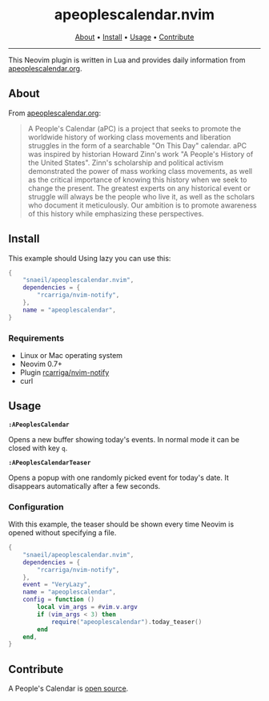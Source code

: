 <div align="center">

# apeoplescalendar.nvim

[About](#about) • [Install](#install) • [Usage](#usage) • [Contribute](#contribute)

</div>

---

This Neovim plugin is written in Lua and provides daily information from [apeoplescalendar.org](https://www.apeoplescalendar.org/).

## About

From [apeoplescalendar.org](https://www.apeoplescalendar.org):

> A People's Calendar (aPC) is a project that seeks to promote the worldwide history of working class movements and liberation struggles in the form of a searchable "On This Day" calendar.
> aPC was inspired by historian Howard Zinn's work "A People's History of the United States". Zinn's scholarship and political activism demonstrated the power of mass working class movements, as well as the critical importance of knowing this history when we seek to change the present.
> The greatest experts on any historical event or struggle will always be the people who live it, as well as the scholars who document it meticulously. Our ambition is to promote awareness of this history while emphasizing these perspectives.

## Install

This example should Using lazy you can use this:

```lua
{
	"snaeil/apeoplescalendar.nvim",
	dependencies = {
		"rcarriga/nvim-notify",
	},
    name = "apeoplescalendar",
}
```

### Requirements

- Linux or Mac operating system
- Neovim 0.7+
- Plugin [rcarriga/nvim-notify](https://github.com/rcarriga/nvim-notify)
- curl

## Usage

**`:APeoplesCalendar`**

Opens a new buffer showing today's events. In normal mode it can be closed with key `q`.

**`:APeoplesCalendarTeaser`**

Opens a popup with one randomly picked event for today's date. It disappears automatically after a few seconds.

### Configuration

With this example, the teaser should be shown every time Neovim is opened without specifying a file.

```lua
{
	"snaeil/apeoplescalendar.nvim",
	dependencies = {
		"rcarriga/nvim-notify",
	},
    event = "VeryLazy",
    name = "apeoplescalendar",
    config = function ()
        local vim_args = #vim.v.argv
        if (vim_args < 3) then
            require("apeoplescalendar").today_teaser()
        end
    end,
}
```

## Contribute

A People's Calendar is [open source](https://github.com/aPeoplesCalendar/apc-web).
